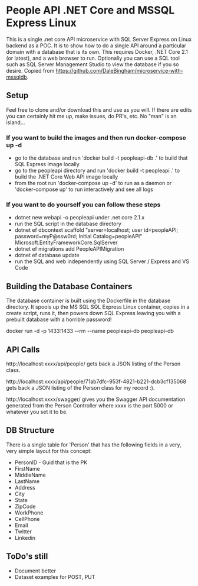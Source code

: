 # People API .NET Core and MSSQL Express Linux
This is a single .net core API microservice with SQL Server Express on Linux backend as a POC. It is to show how to do a single API around a particular domain with a database that is its own. This requires Docker, .NET Core 2.1 (or latest), and a web browser to run. Optionally you can use a SQL tool such as SQL Server Management Studio to view the database if you so desire. Copied from https://github.com/DaleBingham/microservice-with-mssqldb.


## Setup

Feel free to clone and/or download this and use as you will. If there are edits you can certainly hit me up, make issues, do PR's, etc. No "man" is an island...

### If you want to build the images and then run docker-compose up -d
* go to the database and run 'docker build -t peopleapi-db .' to build that SQL Express image locally
* go to the peopleapi directory and run 'docker build -t peopleapi .' to build the .NET Core Web API image locally
* from the root run 'docker-compose up -d' to run as a daemon or 'docker-compose up' to run interactively and see all logs

### If you want to do yourself you can follow these steps
* dotnet new webapi -o peopleapi under .net core 2.1.x
* run the SQL script in the database directory
* dotnet ef dbcontext scaffold "server=localhost; user id=peopleAPI; password=myP@ssw0rd; Initial Catalog=peopleAPI"  Microsoft.EntityFrameworkCore.SqlServer
* dotnet ef migrations add PeopleAPIMigration
* dotnet ef database update
* run the SQL and web independently using SQL Server / Express and VS Code

## Building the Database Containers

The database container is built using the Dockerfile in the database directory. It spools up the MS SQL SQL Express Linux container, copies in a create script, runs it, then powers down SQL Express leaving you with a prebuilt database with a horrible password! 

docker run -d -p 1433:1433 --rm --name peopleapi-db peopleapi-db


## API Calls

http://localhost:xxxx/api/people/ gets back a JSON listing of the Person class.

http://localhost:xxxx/api/people/71ab7dfc-953f-4821-b221-dcb3cf135068 gets back a JSON listing of the Person class for my record :).

http://localhost:xxxx/swagger/ gives you the Swagger API documentation generated from the Person Controller where xxxx is the port 5000 or whatever you set it to be.

## DB Structure

There is a single table for 'Person' that has the following fields in a very, very simple layout for this concept:
* PersonID - Guid that is the PK
* FirstName
* MiddleName
* LastName
* Address
* City
* State
* ZipCode
* WorkPhone
* CellPhone
* Email
* Twitter
* Linkedin

## ToDo's still
* Document better
* Dataset examples for POST, PUT